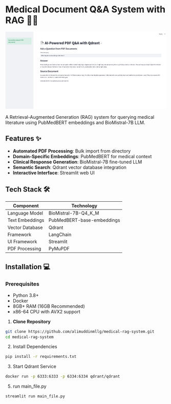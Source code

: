 # Medical Document Q&A System with RAG 🏥📄

![Image Description](https://raw.githubusercontent.com/alimuddinmllg/BIOMEDICAL_RAG/main/Image1.png)


A Retrieval-Augmented Generation (RAG) system for querying medical literature using PubMedBERT embeddings and BioMistral-7B LLM.

## Features ✨

- **Automated PDF Processing**: Bulk import from directory
- **Domain-Specific Embeddings**: PubMedBERT for medical context
- **Clinical Response Generation**: BioMistral-7B fine-tuned LLM
- **Semantic Search**: Qdrant vector database integration
- **Interactive Interface**: Streamlit web UI

## Tech Stack 🛠️

| Component               | Technology                          |
|-------------------------|-------------------------------------|
| Language Model          | BioMistral-7B-Q4_K_M                |
| Text Embeddings         | PubMedBERT-base-embeddings          |
| Vector Database         | Qdrant                              |
| Framework               | LangChain                           |
| UI Framework            | Streamlit                           |
| PDF Processing          | PyMuPDF                             |

## Installation 💻

### Prerequisites
- Python 3.8+
- Docker
- 8GB+ RAM (16GB Recommended)
- x86-64 CPU with AVX2 support

1. **Clone Repository**
```bash
git clone https://github.com/alimuddinmllg/medical-rag-system.git
cd medical-rag-system
```

2. Install Dependencies
```bash
pip install -r requirements.txt
```
3. Start Qdrant Service
```bash
docker run -p 6333:6333 -p 6334:6334 qdrant/qdrant
```
5. run main_file.py
```bash
streamlit run main_file.py
```


